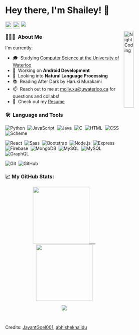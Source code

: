 # Hey there, I'm Shailey! 👋 
<a href="https://www.linkedin.com/in/shailey-mehta/">
  <img align="left" alt="Shailey's Linkedin" width="22px" src="https://raw.githubusercontent.com/peterthehan/peterthehan/master/assets/linkedin.svg" />
</a>
<a href="https://open.spotify.com/user/shaimehta?si=d6f22dbe044f4bda">
  <img align="left" alt="Shailey's Spotify" width="22px" src="https://upload.wikimedia.org/wikipedia/commons/1/19/Spotify_logo_without_text.svg" />
</a>

![](https://visitor-badge.glitch.me/badge?page_id=mollyxu.mollyxu)

<img align="right" alt="Night Coding" width="25%" src="https://media.giphy.com/media/YPQ62IX4xd60xJDaBu/giphy.gif"/>

### 👩🏻‍💻 &nbsp;About Me
I'm currently:
- 🎓 &nbsp;Studying <a href="https://uwaterloo.ca/future-students/programs/computer-science">Computer Science at the University of Waterloo</a>
- 🤖 &nbsp;Working on **Android Development**
- 🌱 &nbsp;Looking into **Natural Language Processing**
- 📚 &nbsp;Reading After Dark by Haruki Murakami
- 📫 &nbsp;Reach out to me at [molly.xu@uwaterloo.ca](molly.xu@uwaterloo.ca) for questions and collabs!
- 📄 &nbsp;Check out my [Resume](https://drive.google.com/file/d/1e38zzTzyCQpCxL9GCBqzrEj3GQTCch7F/)
<!-- - 🎹 &nbsp;Learn more about me at mollyxu.com -->

### 🛠 &nbsp;Language and Tools
![Python](https://img.shields.io/badge/-Python-05122A?style=flat&logo=python)&nbsp;
![JavaScript](https://img.shields.io/badge/-JavaScript-05122A?style=flat&logo=javascript)&nbsp;
![Java](https://img.shields.io/badge/-Java-05122A?style=flat&logo=Java&logoColor=FFA518)&nbsp;
![C](https://img.shields.io/badge/-C-05122A?style=flat&logo=C&logoColor=A8B9CC)&nbsp;
![HTML](https://img.shields.io/badge/-HTML-05122A?style=flat&logo=HTML5)&nbsp;
![CSS](https://img.shields.io/badge/-CSS-05122A?style=flat&logo=CSS3&logoColor=1572B6)&nbsp;
![Scheme](https://img.shields.io/badge/-Scheme-05122A?style=flat&logo=scheme)&nbsp;

![React](https://img.shields.io/badge/-React-05122A?style=flat&logo=react)&nbsp;
![Saas](https://img.shields.io/badge/-Saas-05122A?style=flat&logo=sass)&nbsp;
![Bootstrap](https://img.shields.io/badge/-Bootstrap-05122A?style=flat&logo=bootstrap)&nbsp;
![Node.js](https://img.shields.io/badge/-Node.js-05122A?style=flat&logo=nodejs)&nbsp;
![Express](https://img.shields.io/badge/-Express.js-05122A?style=flat&logo=express)&nbsp;
![Firebase](https://img.shields.io/badge/-Firebase-05122A?style=flat&logo=firebase)&nbsp;
![MongoDB](https://img.shields.io/badge/-MongoDB-05122A?style=flat&logo=mongodb)&nbsp;
![MySQL](https://img.shields.io/badge/-MySQL-05122A?style=flat&logo=mysql)&nbsp;
![MySQL](https://img.shields.io/badge/-PostgreSQL-05122A?style=flat&logo=postgresql)&nbsp;
![GraphQL](https://img.shields.io/badge/-GraphQL-05122A?style=flat&logo=graphql)&nbsp;

![Git](https://img.shields.io/badge/-Git-05122A?style=flat&logo=git)&nbsp;
![GitHub](https://img.shields.io/badge/-GitHub-05122A?style=flat&logo=github)&nbsp;

### 📈 My GitHub Stats:
<p align="center">
<a href="https://github.com/mollyxu">
  <img height="180em" src="https://github-readme-stats.vercel.app/api/top-langs/?username=mollyxu&theme=prussian&hide_border=true"/>
  &nbsp;&nbsp;&nbsp;&nbsp;
  <img height="180em" src="https://github-readme-stats.vercel.app/api?username=mollyxu&count_private=true&hide=stars&show_icons=true&theme=prussian&hide_border=true"/>
</a>
</p>
<p align="center">
  <a>
    <img align="center" src="https://github-readme-streak-stats.herokuapp.com/?user=mollyxu&theme=prussian&hide_border=true"/>
  </a>
</p>

<br />

Credits: [JayantGoel001](https://github.com/JayantGoel001/), [abhisheknaiidu](https://github.com/abhisheknaiidu)



